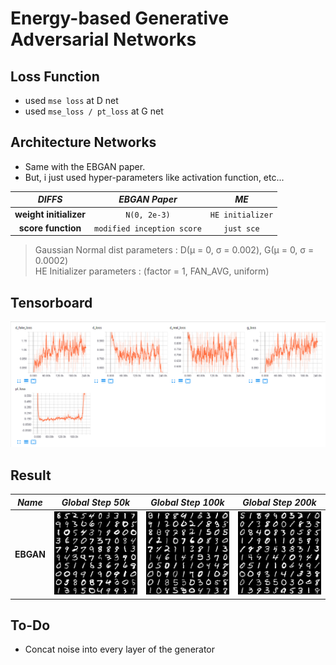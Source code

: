 # Energy-based Generative Adversarial Networks

## Loss Function

* used ``mse loss`` at D net
* used ``mse_loss / pt_loss`` at G net

## Architecture Networks

* Same with the EBGAN paper.
* But, i just used hyper-parameters like activation function, etc...

*DIFFS* | *EBGAN Paper* | *ME*  |
 :---:  |     :---:      | :---: |
 **weight initializer**  | ``N(0, 2e-3)`` | ``HE initializer`` |
 **score function**      | ``modified inception score`` | ``just sce``

> Gaussian Normal dist parameters : D(µ = 0, σ = 0.002), G(µ = 0, σ = 0.0002) <br/>
> HE Initializer parameters     : (factor = 1, FAN_AVG, uniform)

## Tensorboard

![result](./ebgan_tb.png)

## Result

*Name* | *Global Step 50k* | *Global Step 100k* | *Global Step 200k*
:---: | :---: | :---: | :---:
**EBGAN**     | ![img](./gen_img/train_00050000.png) | ![img](./gen_img/train_00100000.png) | ![img](./gen_img/train_00200000.png)

## To-Do
*  Concat noise into every layer of the generator

